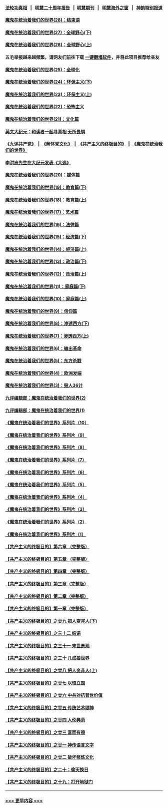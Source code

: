 #### [法轮功真相](https://github.com/gfw-breaker/truth/blob/master/README.md?t=0) &nbsp;&nbsp;|&nbsp;&nbsp; [明慧二十周年报告](https://github.com/gfw-breaker/mh-reports/blob/master/README.md?t=0) &nbsp;&nbsp;|&nbsp;&nbsp;[明慧期刊](https://github.com/gfw-breaker/mh-qikan) &nbsp;&nbsp;|&nbsp;&nbsp; [明慧海外之窗](https://github.com/gfw-breaker/mh-news/blob/master/README.md?t=0) &nbsp;&nbsp;|&nbsp;&nbsp; [神韵特别报道](https://github.com/gfw-breaker/mh-news/blob/master/shenyun.md?t=0)
#### [魔鬼在统治着我们的世界(28)：结束语](../pages/nsc422/n10936246.md?t=07211301) 
#### [魔鬼在统治着我们的世界(27)：全球野心(下)](../pages/nsc422/n10928319.md?t=07211301) 
#### [魔鬼在统治着我们的世界(26)：全球野心(上)](../pages/nsc422/n10900318.md?t=07211301) 
#### 五毛举报越来越频繁，请网友们前往下载 [一键翻墙软件](https://github.com/gfw-breaker/ssr-accounts)，并将此项目推荐给亲友
#### [魔鬼在统治着我们的世界(25)：全球化](../pages/nsc422/n10788205.md?t=07211301) 
#### [魔鬼在统治着我们的世界(24)：环保主义(下)](../pages/nsc422/n10695307.md?t=07211301) 
#### [魔鬼在统治着我们的世界(23)：环保主义(上)](../pages/nsc422/n10688613.md?t=07211301) 
#### [魔鬼在统治着我们的世界(22)：恐怖主义](../pages/nsc422/n10614727.md?t=07211301) 
#### [魔鬼在统治着我们的世界(21)：文化篇](../pages/nsc422/n10597706.md?t=07211301) 
#### [英文大纪元：和读者一起寻真相 无所畏惧](../pages/nsc422/n12542027.md?t=07211301) 
#### [《九评共产党》](https://github.com/begood0513/9ping.md/blob/master/README.md) &nbsp;|&nbsp; [《解体党文化》](../../../../jtdwh.md/blob/master/README.md)  &nbsp;|&nbsp; [《共产主义的终极目的》](../../../../gczydzjmd.md/blob/master/README.md) &nbsp;|&nbsp; [《魔鬼在统治我们的世界》](../../../../mgztzwmdsj.md/blob/master/README.md) 
#### [李洪志先生在大纪元发表《大选》](../pages/nsc422/n12534746.md?t=07211301) 
#### [魔鬼在统治着我们的世界(20)：媒体篇](../pages/nsc422/n10586579.md?t=07211301) 
#### [魔鬼在统治着我们的世界(19)：教育篇(下)](../pages/nsc422/n10564808.md?t=07211301) 
#### [魔鬼在统治着我们的世界(18)：教育篇(上)](../pages/nsc422/n10526970.md?t=07211301) 
#### [魔鬼在统治着我们的世界(17)：艺术篇](../pages/nsc422/n10499093.md?t=07211301) 
#### [魔鬼在统治着我们的世界(16)：法律篇](../pages/nsc422/n10485969.md?t=07211301) 
#### [魔鬼在统治着我们的世界(15)：经济篇(下)](../pages/nsc422/n10469975.md?t=07211301) 
#### [魔鬼在统治着我们的世界(14)：经济篇(上)](../pages/nsc422/n10457370.md?t=07211301) 
#### [魔鬼在统治着我们的世界(13)：政治篇(下)](../pages/nsc422/n10448270.md?t=07211301) 
#### [魔鬼在统治着我们的世界(12)：政治篇(上)](../pages/nsc422/n10444576.md?t=07211301) 
#### [魔鬼在统治着我们的世界(11)：家庭篇(下)](../pages/nsc422/n10440961.md?t=07211301) 
#### [魔鬼在统治着我们的世界(10)：家庭篇(上)](../pages/nsc422/n10435448.md?t=07211301) 
#### [魔鬼在统治着我们的世界(9)：信仰篇](../pages/nsc422/n10432159.md?t=07211301) 
#### [魔鬼在统治着我们的世界(8)：渗透西方(下)](../pages/nsc422/n10429603.md?t=07211301) 
#### [魔鬼在统治着我们的世界(7)：渗透西方(上)](../pages/nsc422/n10426013.md?t=07211301) 
#### [魔鬼在统治着我们的世界(6)：输出革命](../pages/nsc422/n10421536.md?t=07211301) 
#### [魔鬼在统治着我们的世界(5)：东方杀戮](../pages/nsc422/n10417707.md?t=07211301) 
#### [魔鬼在统治着我们的世界(4)：欧洲发端](../pages/nsc422/n10414890.md?t=07211301) 
#### [魔鬼在统治着我们的世界(3)：毁人36计](../pages/nsc422/n10411583.md?t=07211301) 
#### [九评编辑部：魔鬼在统治着我们的世界(2)](../pages/nsc422/n10410036.md?t=07211301) 
#### [九评编辑部：魔鬼在统治着我们的世界(1)](../pages/nsc422/n10406825.md?t=07211301) 
#### [《魔鬼在统治着我们的世界》系列片（10）](../pages/nsc422/n12292670.md?t=07211301) 
#### [《魔鬼在统治着我们的世界》系列片（9）](../pages/nsc422/n12290859.md?t=07211301) 
#### [《魔鬼在统治着我们的世界》系列片（8）](../pages/nsc422/n12287445.md?t=07211301) 
#### [《魔鬼在统治着我们的世界》系列片（7）](../pages/nsc422/n12283425.md?t=07211301) 
#### [《魔鬼在统治着我们的世界》系列片（6）](../pages/nsc422/n12282314.md?t=07211301) 
#### [《魔鬼在统治着我们的世界》系列片（5）](../pages/nsc422/n12281419.md?t=07211301) 
#### [《魔鬼在统治着我们的世界》系列片（4）](../pages/nsc422/n12274024.md?t=07211301) 
#### [《魔鬼在统治着我们的世界》系列片（3）](../pages/nsc422/n12271322.md?t=07211301) 
#### [《魔鬼在统治着我们的世界》系列片（2）](../pages/nsc422/n12269049.md?t=07211301) 
#### [《魔鬼在统治着我们的世界》系列片（1）](../pages/nsc422/n12267575.md?t=07211301) 
#### [【共产主义的终极目的】第六章 （完整版）](../pages/nsc422/n11428913.md?t=07211301) 
#### [【共产主义的终极目的】第五章 （完整版）](../pages/nsc422/n11428912.md?t=07211301) 
#### [【共产主义的终极目的】第四章 （完整版）](../pages/nsc422/n11428907.md?t=07211301) 
#### [【共产主义的终极目的】第三章（完整版）](../pages/nsc422/n11428848.md?t=07211301) 
#### [【共产主义的终极目的】第二章（完整版）](../pages/nsc422/n11428831.md?t=07211301) 
#### [【共产主义的终极目的】第一章（完整版）](../pages/nsc422/n11417651.md?t=07211301) 
#### [【共产主义的终极目的】之廿九 把人变非人(下)](../pages/nsc422/n11344140.md?t=07211301) 
#### [【共产主义的终极目的】之三十二 结语](../pages/nsc422/n11360535.md?t=07211301) 
#### [【共产主义的终极目的】之三十一 末世景观](../pages/nsc422/n11351129.md?t=07211301) 
#### [【共产主义的终极目的】之三十 几成狼世界](../pages/nsc422/n11348280.md?t=07211301) 
#### [【共产主义的终极目的】之廿八 把人变非人(上)](../pages/nsc422/n11340492.md?t=07211301) 
#### [【共产主义的终极目的】之廿七 以恨立国](../pages/nsc422/n11336944.md?t=07211301) 
#### [【共产主义的终极目的】之廿六 中共对抗普世价值](../pages/nsc422/n11324785.md?t=07211301) 
#### [【共产主义的终极目的】之廿五 传统艺术颂神](../pages/nsc422/n11296396.md?t=07211301) 
#### [【共产主义的终极目的】之廿四 人伦典范](../pages/nsc422/n11296397.md?t=07211301) 
#### [【共产主义的终极目的】之廿三 富而有德](../pages/nsc422/n11283598.md?t=07211301) 
#### [【共产主义的终极目的】之廿一 神传语言文字](../pages/nsc422/n11263265.md?t=07211301) 
#### [【共产主义的终极目的】之廿二 破坏修炼文化](../pages/nsc422/n11245728.md?t=07211301) 
#### [【共产主义的终极目的】之二十：偷天换日](../pages/nsc422/n11238846.md?t=07211301) 
#### [【共产主义的终极目的】之十九：打开地狱门](../pages/nsc422/n11206376.md?t=07211301) 

----
#### [ >>> 更早内容 <<< ](../indexes/nsc422-earlier.md)
